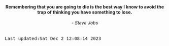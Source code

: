
<div align="center"><b><span>Remembering that you are going to die is the best way I know to avoid the trap of thinking you have something to lose.</span></b><br><br><i> - Steve Jobs</i></div>
<br><br><kbd>Last updated:Sat Dec  2 12:08:14 2023</kbd>
